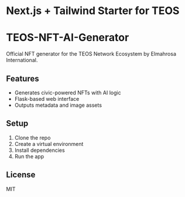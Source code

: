 # Next.js + Tailwind Starter for TEOS

# TEOS-NFT-AI-Generator

Official NFT generator for the TEOS Network Ecosystem by Elmahrosa International.

## Features
- Generates civic-powered NFTs with AI logic
- Flask-based web interface
- Outputs metadata and image assets

## Setup
1. Clone the repo
2. Create a virtual environment
3. Install dependencies
4. Run the app

## License
MIT